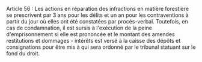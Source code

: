 Article 56 : Les actions en réparation des infractions en matière
forestière se prescrivent par 3 ans pour les délits et un an pour les
contraventions à partir du jour où elles ont été constatées par
procès-verbal.
Toutefois, en cas de condamnation, il est sursis à l'exécution de la
peine d'emprisonnement si elle est prononcée et le montant des amendes
restitutions et dommages - intérêts est versé à la caisse des dépôts et
consignations pour être mis à qui sera ordonné par le tribunal statuant
sur le fond du droit.